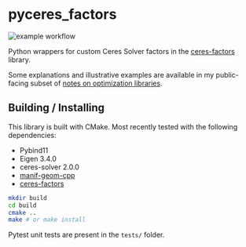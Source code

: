# pyceres_factors

![example workflow](https://github.com/goromal/pyceres_factors/actions/workflows/test.yml/badge.svg)

Python wrappers for custom Ceres Solver factors in the [ceres-factors](https://github.com/goromal/ceres-factors) library.

Some explanations and illustrative examples are available in my public-facing subset of [notes on optimization libraries](https://notes.andrewtorgesen.com/doku.php?id=public:autonomy:implementation:opt-libs).

## Building / Installing

This library is built with CMake. Most recently tested with the following dependencies:

- Pybind11
- Eigen 3.4.0
- ceres-solver 2.0.0
- [manif-geom-cpp](https://github.com/goromal/manif-geom-cpp)
- [ceres-factors](https://github.com/goromal/ceres-factors)

```bash
mkdir build
cd build
cmake ..
make # or make install
```

Pytest unit tests are present in the `tests/` folder.
